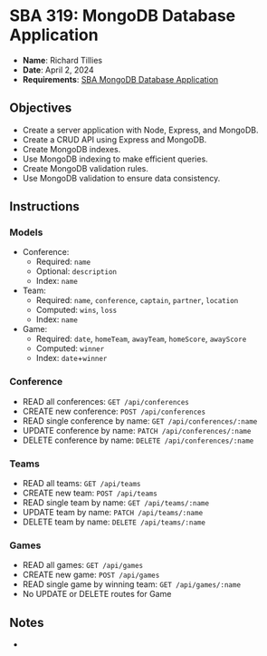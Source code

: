 # SBA 319: MongoDB Database Application

* **Name**: Richard Tillies
* **Date**: April 2, 2024
* **Requirements**: 
[SBA MongoDB Database Application](docs/sba-mongodb-app.pdf)

## Objectives

* Create a server application with Node, Express, and MongoDB.
* Create a CRUD API using Express and MongoDB.
* Create MongoDB indexes.
* Use MongoDB indexing to make efficient queries.
* Create MongoDB validation rules.
* Use MongoDB validation to ensure data consistency.

## Instructions

### Models
* Conference: 
  * Required: `name`
  * Optional: `description`
  * Index: `name`
* Team: 
  * Required: `name`, `conference`, `captain`, `partner`, `location`
  * Computed: `wins`, `loss`
  * Index: `name`
* Game: 
  * Required: `date`, `homeTeam`, `awayTeam`, `homeScore`, `awayScore`
  * Computed: `winner`
  * Index: `date`+`winner`

### Conference
* READ all conferences: `GET /api/conferences`
* CREATE new conference: `POST /api/conferences`
* READ single conference by name: `GET /api/conferences/:name`
* UPDATE conference by name: `PATCH /api/conferences/:name`
* DELETE conference by name: `DELETE /api/conferences/:name`

### Teams
* READ all teams: `GET /api/teams`
* CREATE new team: `POST /api/teams`
* READ single team by name: `GET /api/teams/:name`
* UPDATE team by name: `PATCH /api/teams/:name`
* DELETE team by name: `DELETE /api/teams/:name`

### Games
* READ all games: `GET /api/games`
* CREATE new game: `POST /api/games`
* READ single game by winning team: `GET /api/games/:name`
* No UPDATE or DELETE routes for Game

## Notes

* 